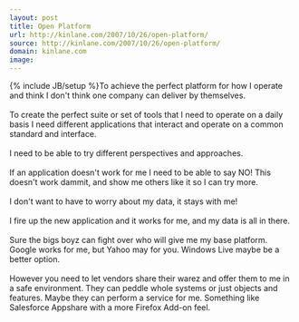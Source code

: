 ```yaml
---
layout: post
title: Open Platform
url: http://kinlane.com/2007/10/26/open-platform/
source: http://kinlane.com/2007/10/26/open-platform/
domain: kinlane.com
image: 
---
```

{% include JB/setup %}To achieve the perfect platform for how I operate and think I don't think one company can deliver by themselves.<br /><br />To create the perfect suite or set of tools that I need to operate on a daily basis I need different applications that interact and operate on a common standard and interface.<br /><br />I need to be able to try different perspectives and approaches.<br /><br />If an application doesn't work for me I need to be able to say NO! This doesn't work dammit, and show me others like it so I can try more.<br /><br />I don't want to have to worry about my data, it stays with me!<br /><br />I fire up the new application and it works for me, and my data is all in there.<br /><br />Sure the bigs boyz can fight over who will give me my base platform. Google works for me, but Yahoo may for you. Windows Live maybe be a better option.<br /><br />However you need to let vendors share their warez and offer them to me in a safe environment. They can peddle whole systems or just objects and features. Maybe they can perform a service for me. Something like Salesforce Appshare with a more Firefox Add-on feel.